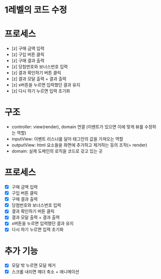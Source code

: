 # 1레벨의 코드 수정

# 프로세스

- [z] 구매 금액 입력
- [z] 구입 버튼 클릭
- [z] 구매 결과 출력
- [z] 당첨번호와 보너스번호 입력
- [z] 결과 확인하기 버튼 클릭
- [z] 결과 모달 출력 + 결과 출력
- [z] x버튼을 누르면 입력했던 결과 유지
- [z] 다시 하기 누르면 입력 초기화

# 구조

- controller: view(render), domain 연결 (이벤트가 있으면 이에 맞게 뷰를 수정하는 역할)
- inputView: 이벤트 리스너를 달아 태그안의 값을 가져오는 역할
- outputView: html 요소들을 화면에 추가하고 제거하는 등의 조작(= render)
- domain: 실제 도메인의 로직을 코드로 갖고 있는 곳

# 프로세스

- [x] 구매 금액 입력
- [x] 구입 버튼 클릭
- [x] 구매 결과 출력
- [x] 당첨번호와 보너스번호 입력
- [x] 결과 확인하기 버튼 클릭
- [x] 결과 모달 출력 + 결과 출력
- [x] x버튼을 누르면 입력했던 결과 유지
- [x] 다시 하기 누르면 입력 초기화

# 추가 기능

- [x] 모달 밖 누르면 모달 제거
- [x] 스크롤 내리면 헤더 축소 + 애니메이션
